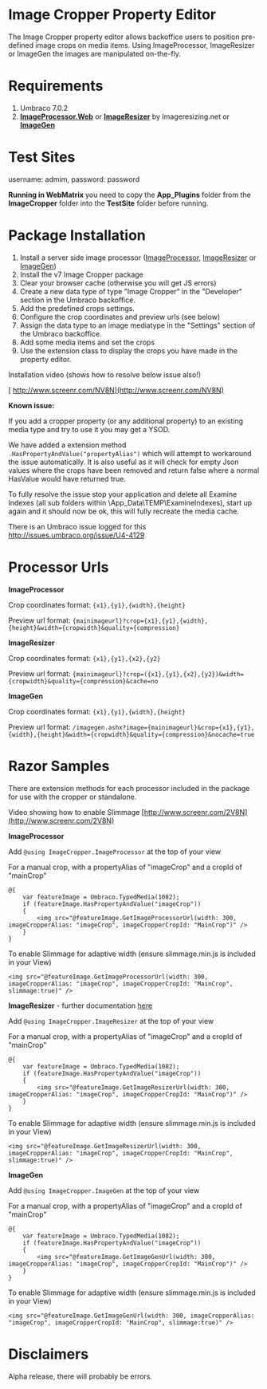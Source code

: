 Image Cropper Property Editor
============================================

The Image Cropper property editor allows backoffice users to position pre-defined image crops on media items.
Using ImageProcessor, ImageResizer or ImageGen the images are manipulated on-the-fly.

Requirements
============
1. Umbraco 7.0.2
2. **[ImageProcessor.Web](http://our.umbraco.org/projects/collaboration/imageprocessor)** or **[ImageResizer](http://our.umbraco.org//projects/developer-tools/imageresizer)** by Imageresizing.net or **[ImageGen](http://our.umbraco.org/projects/website-utilities/imagegen)**

Test Sites
============
username: admim, password: password

**Running in WebMatrix** you need to copy the **App_Plugins** folder from the **ImageCropper** folder into the **TestSite** folder before running.

Package Installation
============

1. Install a server side image processor ([ImageProcessor](http://our.umbraco.org/projects/collaboration/imageprocessor), [ImageResizer](http://our.umbraco.org/projects/developer-tools/imageresizer) or [ImageGen](http://our.umbraco.org/projects/website-utilities/imagegen))
2. Install the v7 Image Cropper package
3. Clear your browser cache (otherwise you will get JS errors)
3. Create a new data type of type "Image Cropper" in the "Developer" section in the Umbraco backoffice.
4. Add the predefined crops settings.
5. Configure the crop coordinates and preview urls (see below)
5. Assign the data type to an image mediatype in the "Settings" section of the Umbraco backoffice.
6. Add some media items and set the crops
7. Use the extension class to display the crops you have made in the property editor.

Installation video (shows how to resolve below issue also!)
 
[
http://www.screenr.com/NV8N](http://www.screenr.com/NV8N)

**Known issue:**

If you add a cropper property (or any additional property) to an existing media type and try to use it you may get a YSOD.

We have added a extension method `.HasPropertyAndValue("propertyAlias")` which will attempt to workaround the issue automatically.  It is also useful as it will check for empty Json values where the crops have been removed and return false where a normal HasValue would have returned true.

To fully resolve the issue stop your application and delete all Examine Indexes (all sub folders within \App_Data\TEMP\ExamineIndexes), start up again and it should now be ok, this will fully recreate the media cache.

There is an Umbraco issue logged for this [http://issues.umbraco.org/issue/U4-4129 ](http://issues.umbraco.org/issue/U4-4129)


Processor Urls
===========
**ImageProcessor**

Crop coordinates format: `{x1},{y1},{width},{height}`

Preview url format: `{mainimageurl}?crop={x1},{y1},{width},{height}&width={cropwidth}&quality={compression}`

**ImageResizer**

Crop coordinates format: `{x1},{y1},{x2},{y2}`

Preview url format: `{mainimageurl}?crop=({x1},{y1},{x2},{y2})&width={cropwidth}&quality={compression}&cache=no`

**ImageGen**

Crop coordinates format: `{x1},{y1},{width},{height}`

Preview url format: `/imagegen.ashx?image={mainimageurl}&crop={x1},{y1},{width},{height}&width={cropwidth}&quality={compression}&nocache=true`

Razor Samples
===========

There are extension methods for each processor included in the package for use with the cropper or standalone.

Video showing how to enable Slimmage [http://www.screenr.com/2V8N](http://www.screenr.com/2V8N)

**ImageProcessor**

Add `@using ImageCropper.ImageProcessor` at the top of your view

For a manual crop, with a propertyAlias of "imageCrop" and a cropId of "mainCrop"

	@{
	    var featureImage = Umbraco.TypedMedia(1082);
	    if (featureImage.HasPropertyAndValue("imageCrop"))
	    {
	        <img src="@featureImage.GetImageProcessorUrl(width: 300, imageCropperAlias: "imageCrop", imageCropperCropId: "MainCrop")" />
	    }
	}   

To enable Slimmage for adaptive width (ensure slimmage.min.js is included in your View)

    <img src="@featureImage.GetImageProcessorUrl(width: 300, imageCropperAlias: "imageCrop", imageCropperCropId: "MainCrop", slimmage:true)" />  

**ImageResizer** - further documentation [here](https://github.com/Jeavon/umbraco7-imagecropper/blob/master/Docs/ImageResizer.md)

Add `@using ImageCropper.ImageResizer` at the top of your view

For a manual crop, with a propertyAlias of "imageCrop" and a cropId of "mainCrop"
	
	@{
	    var featureImage = Umbraco.TypedMedia(1082);
	    if (featureImage.HasPropertyAndValue("imageCrop"))
	    {
	        <img src="@featureImage.GetImageResizerUrl(width: 300, imageCropperAlias: "imageCrop", imageCropperCropId: "MainCrop")" />
	    }
	}     

To enable Slimmage for adaptive width (ensure slimmage.min.js is included in your View)

    <img src="@featureImage.GetImageResizerUrl(width: 300, imageCropperAlias: "imageCrop", imageCropperCropId: "MainCrop", slimmage:true)" />

**ImageGen**

Add `@using ImageCropper.ImageGen` at the top of your view

For a manual crop, with a propertyAlias of "imageCrop" and a cropId of "mainCrop"

	@{
	    var featureImage = Umbraco.TypedMedia(1082);
	    if (featureImage.HasPropertyAndValue("imageCrop"))
	    {
	        <img src="@featureImage.GetImageGenUrl(width: 300, imageCropperAlias: "imageCrop", imageCropperCropId: "MainCrop")" />
	    }
	}     

To enable Slimmage for adaptive width (ensure slimmage.min.js is included in your View)

    <img src="@featureImage.GetImageGenUrl(width: 300, imageCropperAlias: "imageCrop", imageCropperCropId: "MainCrop", slimmage:true)" />

Disclaimers
===========

Alpha release, there will probably be errors.

